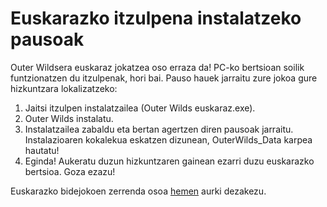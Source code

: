# Euskarazko itzulpena instalatzeko pausoak

Outer Wildsera euskaraz jokatzea oso erraza da! PC-ko bertsioan soilik funtzionatzen du itzulpenak, hori bai. Pauso hauek jarraitu zure jokoa gure hizkuntzara lokalizatzeko:

1. Jaitsi itzulpen instalatzailea (Outer Wilds euskaraz.exe).
2. Outer Wilds instalatu.
3. Instalatzailea zabaldu eta bertan agertzen diren pausoak jarraitu. Instalazioaren kokalekua eskatzen dizunean, OuterWilds_Data karpea hautatu!
4. Eginda! Aukeratu duzun hizkuntzaren gainean ezarri duzu euskarazko bertsioa. Goza ezazu!

Euskarazko bidejokoen zerrenda osoa [hemen](https://gamerauntsia.eus/jokoak/euskarazko-bideojokoak/) aurki dezakezu.